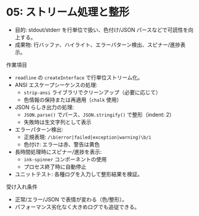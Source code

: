 # 05: ストリーム処理と整形

- 目的: stdout/stderr を行単位で扱い、色付け/JSON パースなどで可読性を向上する。
- 成果物: 行バッファ、ハイライト、エラーパターン検出、スピナー/進捗表示。

作業項目
- `readline` の `createInterface` で行単位ストリーム化。
- ANSI エスケープシーケンスの処理:
  - `strip-ansi` ライブラリでクリーンアップ（必要に応じて）
  - 色情報の保持または再適用（`chalk` 使用）
- JSON らしき出力の処理:
  - `JSON.parse()` でパース、`JSON.stringify()` で整形（indent: 2）
  - 失敗時は生文字列として表示
- エラーパターン検出:
  - 正規表現: `/\b(error|failed|exception|warning)\b/i`
  - 色付け: エラーは赤、警告は黄色
- 長時間処理時にスピナー/進捗を表示:
  - `ink-spinner` コンポーネントの使用
  - プロセス終了時に自動停止
- ユニットテスト: 各種ログを入力して整形結果を検証。

受け入れ条件
- 正常/エラー/JSON で表情が変わる（色/整形）。
- パフォーマンス劣化なく大きめログでも追従できる。
